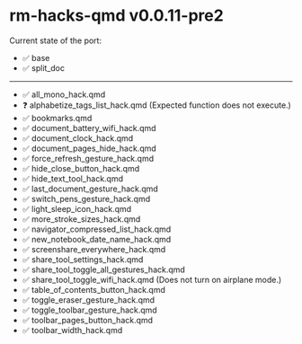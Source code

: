 # rm-hacks-qmd v0.0.11-pre2

Current state of the port:

- ✅ base
- ✅ split_doc

---

- ✅ all_mono_hack.qmd
- ❓ alphabetize_tags_list_hack.qmd (Expected function does not execute.)
- ✅ bookmarks.qmd
- ✅ document_battery_wifi_hack.qmd
- ✅ document_clock_hack.qmd
- ✅ document_pages_hide_hack.qmd
- ✅ force_refresh_gesture_hack.qmd
- ✅ hide_close_button_hack.qmd
- ✅ hide_text_tool_hack.qmd
- ✅ last_document_gesture_hack.qmd
- ✅ switch_pens_gesture_hack.qmd
- ✅ light_sleep_icon_hack.qmd
- ✅ more_stroke_sizes_hack.qmd
- ✅ navigator_compressed_list_hack.qmd
- ✅ new_notebook_date_name_hack.qmd
- ✅ screenshare_everywhere_hack.qmd
- ✅ share_tool_settings_hack.qmd
- ✅ share_tool_toggle_all_gestures_hack.qmd
- ✅ share_tool_toggle_wifi_hack.qmd (Does not turn on airplane mode.)
- ✅ table_of_contents_button_hack.qmd
- ✅ toggle_eraser_gesture_hack.qmd
- ✅ toggle_toolbar_gesture_hack.qmd
- ✅ toolbar_pages_button_hack.qmd
- ✅ toolbar_width_hack.qmd
